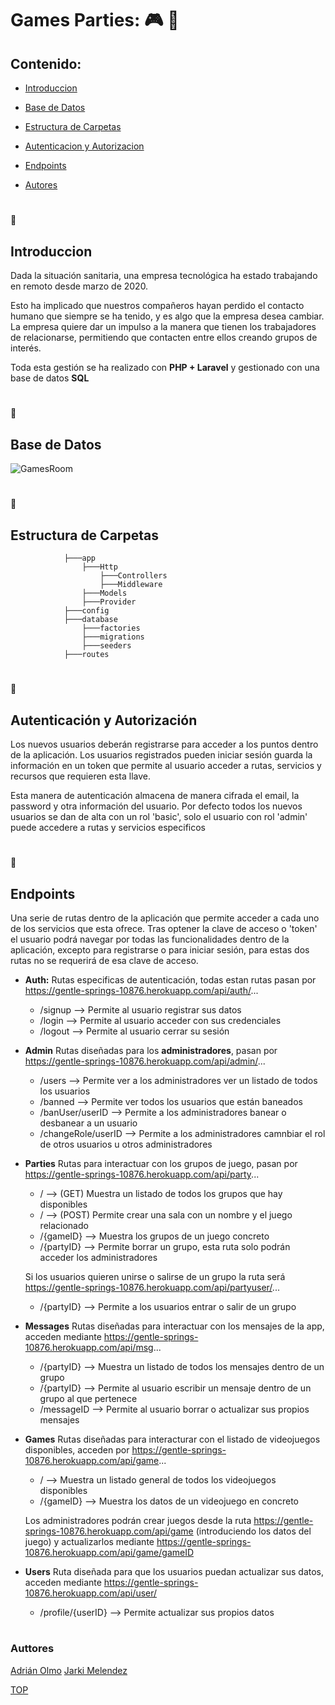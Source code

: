 
# Games Parties:  :video_game: :tada:
## Contenido: 
- [Introduccion](#Introduccion)
- [Base de Datos](#Base-de-Datos)
- [Estructura de Carpetas](#Estructura-de-Carpetas)
- [Autenticacion y Autorizacion](#Autenticación-y-Autorización)
- [Endpoints](#Endpoints)
   
- [Autores](#Authors) 
#
:memo:
## Introduccion
Dada la situación sanitaria, una empresa tecnológica ha estado trabajando en remoto desde marzo de 2020.

Esto ha implicado que nuestros compañeros hayan perdido el contacto humano que siempre se ha tenido, y es algo que la empresa desea cambiar.
La empresa quiere dar un impulso a la manera que tienen los trabajadores de relacionarse, permitiendo que contacten entre ellos creando grupos de interés.

Toda esta gestión se ha realizado con **PHP + Laravel** y gestionado con una base de datos **SQL**
#

:closed_book:
## Base de Datos 
![GamesRoom](https://user-images.githubusercontent.com/76188418/118847249-d4078080-b8cd-11eb-8af1-10269a8b7476.png)


#

:open_file_folder:
## Estructura de Carpetas 
                ├───app
                    ├───Http
                        ├───Controllers
                        ├───Middleware
                    ├───Models
                    ├───Provider
                ├───config
                ├───database
                    ├───factories
                    ├───migrations
                    ├───seeders
                ├───routes
#

:closed_lock_with_key:
## Autenticación y Autorización 
Los nuevos usuarios deberán registrarse para acceder a los puntos dentro de la aplicación.
Los usuarios registrados pueden iniciar sesión guarda la información en un token que permite al usuario acceder a rutas, servicios y recursos que requieren esta llave.

Esta manera de autenticación almacena de manera cifrada el email, la password y otra información del usuario. Por defecto todos los nuevos usuarios se dan de alta con un rol
'basic', solo el usuario con rol 'admin' puede accedere a rutas y servicios especificos
#

:round_pushpin:
##  Endpoints
Una serie de rutas dentro de la aplicación que permite acceder a cada uno de los servicios que esta ofrece. Tras optener la clave de acceso o 'token' el usuario podrá navegar por todas las funcionalidades dentro de la aplicación, excepto para registrarse o para iniciar sesión, para estas dos rutas no se requerirá de esa clave de acceso.

- **Auth:** Rutas especificas de autenticación, todas estan rutas pasan por https://gentle-springs-10876.herokuapp.com/api/auth/...
    - /signup --> Permite al usuario registrar sus datos 
    - /login --> Permite al usuario acceder con sus credenciales
    - /logout --> Permite al usuario cerrar su sesión
    
- **Admin** Rutas diseñadas para los **administradores**, pasan por https://gentle-springs-10876.herokuapp.com/api/admin/...
    - /users --> Permite ver a los administradores ver un listado de todos los usuarios
    - /banned --> Permite ver todos los usuarios que están baneados 
    - /banUser/userID --> Permite a los administradores banear o desbanear a un usuario
    - /changeRole/userID --> Permite a los administradores camnbiar el rol de otros usuarios u otros administradores

- **Parties** Rutas para interactuar con los grupos de juego, pasan por https://gentle-springs-10876.herokuapp.com/api/party...
    - / --> (GET) Muestra un listado de todos los grupos que hay disponibles 
    - / --> (POST) Permite crear una sala con un nombre y el juego relacionado
    - /{gameID} --> Muestra los grupos de un juego concreto
    - /{partyID} --> Permite borrar un grupo, esta ruta solo podrán acceder los administradores
    
    Si los usuarios quieren unirse o salirse de un grupo la ruta será https://gentle-springs-10876.herokuapp.com/api/partyuser/...
    - /{partyID} --> Permite a los usuarios entrar o salir de un grupo

- **Messages** Rutas diseñadas para interactuar con los mensajes de la app, acceden mediante https://gentle-springs-10876.herokuapp.com/api/msg...
    - /{partyID} --> Muestra un listado de todos los mensajes dentro de un grupo
    - /{partyID} --> Permite al usuario escribir un mensaje dentro de un grupo al que pertenece
    - /messageID --> Permite al usuario borrar o actualizar sus propios mensajes

- **Games** Rutas diseñadas para interacturar con el listado de videojuegos disponibles, acceden por https://gentle-springs-10876.herokuapp.com/api/game...
    - / --> Muestra un listado general de todos los videojuegos disponibles
    - /{gameID} --> Muestra los datos de un videojuego en concreto
    
    Los administradores podrán crear juegos desde la ruta https://gentle-springs-10876.herokuapp.com/api/game (introduciendo los datos del juego) y actualizarlos mediante https://gentle-springs-10876.herokuapp.com/api/game/gameID
    
- **Users** Ruta diseñada para que los usuarios puedan actualizar sus datos, acceden mediante https://gentle-springs-10876.herokuapp.com/api/user/
    - /profile/{userID} --> Permite actualizar sus propios datos
#

### Auttores
[Adrián Olmo](https://www.linkedin.com/in/adrian-olmo/)
[Jarki Melendez](https://www.linkedin.com/in/jarki-melendez/)


[TOP](#Contenido)

